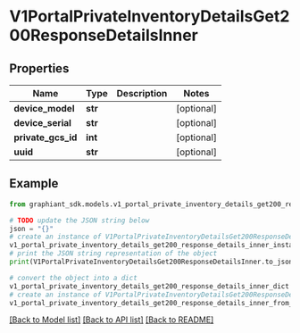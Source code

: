 # V1PortalPrivateInventoryDetailsGet200ResponseDetailsInner


## Properties

Name | Type | Description | Notes
------------ | ------------- | ------------- | -------------
**device_model** | **str** |  | [optional] 
**device_serial** | **str** |  | [optional] 
**private_gcs_id** | **int** |  | [optional] 
**uuid** | **str** |  | [optional] 

## Example

```python
from graphiant_sdk.models.v1_portal_private_inventory_details_get200_response_details_inner import V1PortalPrivateInventoryDetailsGet200ResponseDetailsInner

# TODO update the JSON string below
json = "{}"
# create an instance of V1PortalPrivateInventoryDetailsGet200ResponseDetailsInner from a JSON string
v1_portal_private_inventory_details_get200_response_details_inner_instance = V1PortalPrivateInventoryDetailsGet200ResponseDetailsInner.from_json(json)
# print the JSON string representation of the object
print(V1PortalPrivateInventoryDetailsGet200ResponseDetailsInner.to_json())

# convert the object into a dict
v1_portal_private_inventory_details_get200_response_details_inner_dict = v1_portal_private_inventory_details_get200_response_details_inner_instance.to_dict()
# create an instance of V1PortalPrivateInventoryDetailsGet200ResponseDetailsInner from a dict
v1_portal_private_inventory_details_get200_response_details_inner_from_dict = V1PortalPrivateInventoryDetailsGet200ResponseDetailsInner.from_dict(v1_portal_private_inventory_details_get200_response_details_inner_dict)
```
[[Back to Model list]](../README.md#documentation-for-models) [[Back to API list]](../README.md#documentation-for-api-endpoints) [[Back to README]](../README.md)


